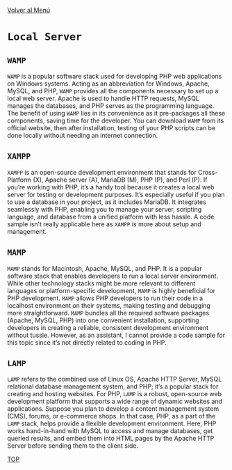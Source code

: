 [Volver al Menú](./root.md)

# `Local Server`

## `WAMP`

`WAMP` is a popular software stack used for developing PHP web applications on Windows systems. Acting as an abbreviation for Windows, Apache, MySQL, and PHP, `WAMP` provides all the components necessary to set up a local web server. Apache is used to handle HTTP requests, MySQL manages the databases, and PHP serves as the programming language. The benefit of using `WAMP` lies in its convenience as it pre-packages all these components, saving time for the developer. You can download `WAMP` from its official website, then after installation, testing of your PHP scripts can be done locally without needing an internet connection.

## `XAMPP`

`XAMPP` is an open-source development environment that stands for Cross-Platform (X), Apache server (A), MariaDB (M), PHP (P), and Perl (P). If you’re working with PHP, it’s a handy tool because it creates a local web server for testing or development purposes. It’s especially useful if you plan to use a database in your project, as it includes MariaDB. It integrates seamlessly with PHP, enabling you to manage your server, scripting language, and database from a unified platform with less hassle. A code sample isn’t really applicable here as `XAMPP` is more about setup and management.

## `MAMP`

`MAMP` stands for Macintosh, Apache, MySQL, and PHP. It is a popular software stack that enables developers to run a local server environment. While other technology stacks might be more relevant to different languages or platform-specific development, `MAMP` is highly beneficial for PHP development. `MAMP` allows PHP developers to run their code in a localhost environment on their systems, making testing and debugging more straightforward. `MAMP` bundles all the required software packages (Apache, MySQL, PHP) into one convenient installation, supporting developers in creating a reliable, consistent development environment without tussle. However, as an assistant, I cannot provide a code sample for this topic since it’s not directly related to coding in PHP.

## `LAMP`

`LAMP` refers to the combined use of Linux OS, Apache HTTP Server, MySQL relational database management system, and PHP; it’s a popular stack for creating and hosting websites. For PHP, `LAMP` is a robust, open-source web development platform that supports a wide range of dynamic websites and applications. Suppose you plan to develop a content management system (CMS), forums, or e-commerce shops. In that case, PHP, as a part of the `LAMP` stack, helps provide a flexible development environment. Here, PHP works hand-in-hand with MySQL to access and manage databases, get queried results, and embed them into HTML pages by the Apache HTTP Server before sending them to the client side.

[TOP](#local-server)
